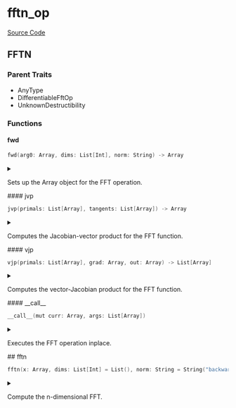 



# fftn_op
  
[Source Code](https://github.com/endia-ai/Endia/tree/main/endia/functional/fft_ops/fftn_op.mojo)  
  

## FFTN
  
  
  

### Parent Traits
  

- AnyType
- DifferentiableFftOp
- UnknownDestructibility
  

### Functions

#### fwd


```swift
fwd(arg0: Array, dims: List[Int], norm: String) -> Array
```  
<details markdown="1" style="border: none; bg-color: none; box-shadow: none;">  
<summary style="border: none; bg-color: none; box-shadow: none;">  
  
Sets up the Array object for the FFT operation.  
</summary>  
  
#### Args:  

* arg0 `Array`
* dims `List[Int]`
* norm `String`
  
#### Returns:  
  
Type: `Array`  
  
  
</details>
#### jvp


```swift
jvp(primals: List[Array], tangents: List[Array]) -> Array
```  
<details markdown="1" style="border: none; bg-color: none; box-shadow: none;">  
<summary style="border: none; bg-color: none; box-shadow: none;">  
  
Computes the Jacobian-vector product for the FFT function.  
</summary>  
  
#### Args:  

* primals `List[Array]`
* tangents `List[Array]`
  
#### Returns:  
  
Type: `Array`  
  
  
</details>
#### vjp


```swift
vjp(primals: List[Array], grad: Array, out: Array) -> List[Array]
```  
<details markdown="1" style="border: none; bg-color: none; box-shadow: none;">  
<summary style="border: none; bg-color: none; box-shadow: none;">  
  
Computes the vector-Jacobian product for the FFT function.  
</summary>  
  
#### Args:  

* primals `List[Array]`
* grad `Array`
* out `Array`
  
#### Returns:  
  
Type: `List[Array]`  
  
  
</details>
#### __call__


```swift
__call__(mut curr: Array, args: List[Array])
```  
<details markdown="1" style="border: none; bg-color: none; box-shadow: none;">  
<summary style="border: none; bg-color: none; box-shadow: none;">  
  
Executes the FFT operation inplace.  
</summary>  
  
#### Args:  

* curr `Array`
* args `List[Array]`
  
  
</details>
## fftn


```swift
fftn(x: Array, dims: List[Int] = List(), norm: String = String("backward")) -> Array
```  
<details markdown="1" style="border: none; bg-color: none; box-shadow: none;">  
<summary style="border: none; bg-color: none; box-shadow: none;">  
  
Compute the n-dimensional FFT.  
</summary>  
  
#### Args:  

* x `Array`: The input array.
* dims `List[Int]`: The dimensions along which to compute the FFT. Default: List()
* norm `String`: The normalization mode. Default: String("backward")
  
#### Returns:  
  
The n-dimensional FFT of the input array.  
Type: `Array`  
  
  
</details>